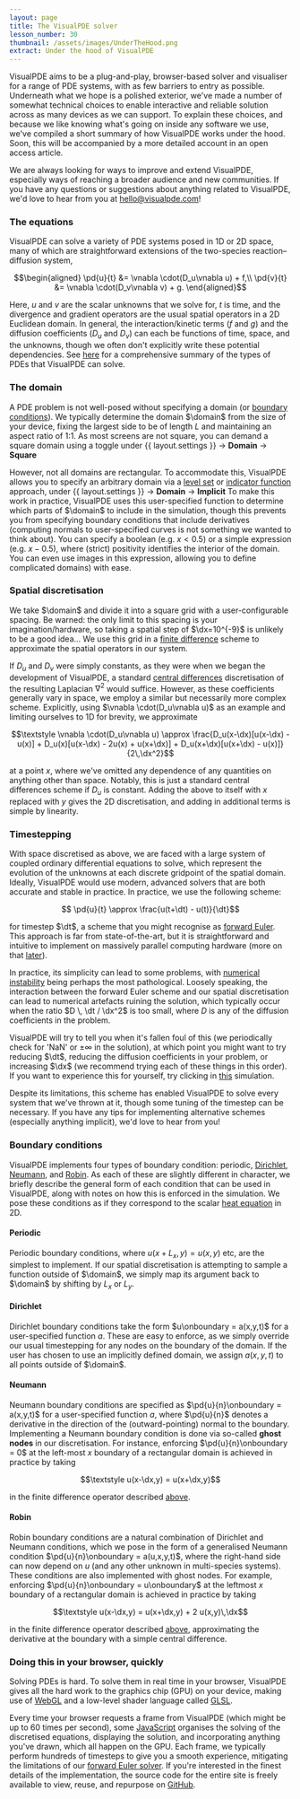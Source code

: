 ```yaml
---
layout: page
title: The VisualPDE solver
lesson_number: 30
thumbnail: /assets/images/UnderTheHood.png
extract: Under the hood of VisualPDE
---
```


VisualPDE aims to be a plug-and-play, browser-based solver and visualiser for a range of PDE systems, with as few barriers to entry as possible. Underneath what we hope is a polished exterior, we've made a number of somewhat technical choices to enable interactive and reliable solution across as many devices as we can support. To explain these choices, and because we like knowing what's going on inside any software we use, we've compiled a short summary of how VisualPDE works under the hood. Soon, this will be accompanied by a more detailed account in an open access article.

We are always looking for ways to improve and extend VisualPDE, especially ways of reaching a broader audience and new communities. If you have any questions or suggestions about anything related to VisualPDE, we'd love to hear from you at [hello@visualpde.com](mailto:hello@visualpde.com)!

### The equations <a id='equations'>
VisualPDE can solve a variety of PDE systems posed in 1D or 2D space, many of which are straightforward extensions of the two-species reaction–diffusion system,

$$\begin{aligned}
    \pd{u}{t} &= \vnabla \cdot(D_u\vnabla u) + f,\\
    \pd{v}{t} &= \vnabla \cdot(D_v\vnabla v) + g.
\end{aligned}$$

Here, $u$ and $v$ are the scalar unknowns that we solve for, $t$ is time, and the divergence and gradient operators are the usual spatial operators in a 2D Euclidean domain. In general, the interaction/kinetic terms ($f$ and $g$) and the diffusion coefficients ($D_u$ and $D_v$) can each be functions of time, space, and the unknowns, though we often don't explicitly write these potential dependencies. See [here](what-can-visualpde-solve) for a comprehensive summary of the types of PDEs that VisualPDE can solve.

### The domain <a id='domain'>
A PDE problem is not well-posed without specifying a domain (or [boundary conditions](#boundary-conditions)). We typically determine the domain $\domain$ from the size of your device, fixing the largest side to be of length $L$ and maintaining an aspect ratio of 1:1. As most screens are not square, you can demand a square domain using a toggle under <span class='click_sequence'>{{ layout.settings }} → **Domain** → **Square**</span>

However, not all domains are rectangular. To accommodate this, VisualPDE allows you to specify an arbitrary domain via a [level set](https://en.wikipedia.org/wiki/Level-set_method) or [indicator function](https://en.wikipedia.org/wiki/Indicator_function) approach, under <span class='click_sequence'>{{ layout.settings }} → **Domain** → **Implicit**</span> To make this work in practice, VisualPDE uses this user-specified function to determine which parts of $\domain$ to include in the simulation, though this prevents you from specifying boundary conditions that include derivatives (computing normals to user-specified curves is not something we wanted to think about). You can specify a boolean (e.g. $x<0.5$) or a simple expression (e.g. $x-0.5$), where (strict) positivity identifies the interior of the domain. You can even use images in this expression, allowing you to define complicated domains) with ease.

### Spatial discretisation <a id='spatial-discretisation'>
We take $\domain$ and divide it into a square grid with a user-configurable spacing. Be warned: the only limit to this spacing is your imagination/hardware, so taking a spatial step of $\dx=10^{-9}$ is unlikely to be a good idea... We use this grid in a [finite difference](https://en.wikipedia.org/wiki/Finite_difference_method) scheme to approximate the spatial operators in our system.

If $D_u$ and $D_v$ were simply constants, as they were when we began the development of VisualPDE, a standard [central differences](https://en.wikipedia.org/wiki/Discrete_Laplace_operator) discretisation of the resulting Laplacian $\nabla^2$ would suffice. However, as these coefficients generally vary in space, we employ a similar but necessarily more complex scheme. Explicitly, using $\vnabla \cdot(D_u\vnabla u)$ as an example and limiting ourselves to 1D for brevity, we approximate

$$\textstyle \vnabla \cdot(D_u\vnabla u) \approx \frac{D_u(x-\dx)[u(x-\dx) - u(x)] + D_u(x)[u(x-\dx) - 2u(x) + u(x+\dx)] + D_u(x+\dx)[u(x+\dx) - u(x)]}{2\,\dx^2}$$

at a point $x$, where we've omitted any dependence of any quantities on anything other than space. Notably, this is just a standard central differences scheme if $D_u$ is constant. Adding the above to itself with $x$ replaced with $y$ gives the 2D discretisation, and adding in additional terms is simple by linearity.

### Timestepping <a id='timestepping'>
With space discretised as above, we are faced with a large system of coupled ordinary differential equations to solve, which represent the evolution of the unknowns at each discrete gridpoint of the spatial domain. Ideally, VisualPDE would use modern, advanced solvers that are both accurate and stable in practice. In practice, we use the following scheme:

$$ \pd{u}{t} \approx \frac{u(t+\dt) - u(t)}{\dt}$$

for timestep $\dt$, a scheme that you might recognise as [forward Euler](https://en.wikipedia.org/wiki/Euler_method). This approach is far from state-of-the-art, but it is straightforward and intuitive to implement on massively parallel computing hardware (more on that [later](#browser)). 

In practice, its simplicity can lead to some problems, with [numerical instability](https://en.wikipedia.org/wiki/Euler_method#Numerical_stability) being perhaps the most pathological. Loosely speaking, the interaction between the forward Euler scheme and our spatial discretisation can lead to numerical artefacts ruining the solution, which typically occur when the ratio $D \, \dt / \dx^2$ is too small, where $D$ is any of the diffusion coefficients in the problem. 

VisualPDE will try to tell you when it's fallen foul of this (we periodically check for 'NaN' or $\pm\infty$ in the solution), at which point you might want to try reducing $\dt$, reducing the diffusion coefficients in your problem, or increasing $\dx$ (we recommend trying each of these things in this order). If you want to experience this for yourself, try clicking in [this](/sim/?preset=unstableHeatEquation) simulation.

Despite its limitations, this scheme has enabled VisualPDE to solve every system that we've thrown at it, though some tuning of the timestep can be necessary. If you have any tips for implementing alternative schemes (especially anything implicit), we'd love to hear from you!

### Boundary conditions <a id='boundary-conditions'>
VisualPDE implements four types of boundary condition: periodic, [Dirichlet](https://en.wikipedia.org/wiki/Dirichlet_boundary_condition), [Neumann](https://en.wikipedia.org/wiki/Neumann_boundary_condition), and [Robin](https://en.wikipedia.org/wiki/Robin_boundary_condition). As each of these are slightly different in character, we briefly describe the general form of each condition that can be used in VisualPDE, along with notes on how this is enforced in the simulation. We pose these conditions as if they correspond to the scalar [heat equation](/_basic-pdes/heat-equation) in 2D.

#### Periodic
Periodic boundary conditions, where $u(x+L_x,y)=u(x,y)$ etc, are the simplest to implement. If our spatial discretisation is attempting to sample a function outside of $\domain$, we simply map its argument back to $\domain$ by shifting by $L_x$ or $L_y$.

#### Dirichlet
Dirichlet boundary conditions take the form $u\onboundary = a(x,y,t)$ for a user-specified function $a$. These are easy to enforce, as we simply override our usual timestepping for any nodes on the boundary of the domain. If the user has chosen to use an implicitly defined domain, we assign $a(x,y,t)$ to all points outside of $\domain$.

#### Neumann
Neumann boundary conditions are specified as $\pd{u}{n}\onboundary = a(x,y,t)$ for a user-specified function $a$, where $\pd{u}{n}$ denotes a derivative in the direction of the (outward-pointing) normal to the boundary. Implementing a Neumann boundary condition is done via so-called **ghost nodes** in our discretisation. For instance, enforcing $\pd{u}{n}\onboundary = 0$ at the left-most $x$ boundary of a rectangular domain is achieved in practice by taking 

$$\textstyle u(x-\dx,y) = u(x+\dx,y)$$ 

in the finite difference operator described [above](#spatial-discretisation).

#### Robin
Robin boundary conditions are a natural combination of Dirichlet and Neumann conditions, which we pose in the form of a generalised Neumann condition $\pd{u}{n}\onboundary = a(u,x,y,t)$, where the right-hand side can now depend on $u$ (and any other unknown in multi-species systems). These conditions are also implemented with ghost nodes. For example, enforcing $\pd{u}{n}\onboundary = u\onboundary$ at the leftmost $x$ boundary of a rectangular domain is achieved in practice by taking 

$$\textstyle u(x-\dx,y) = u(x+\dx,y) + 2 u(x,y)\,\dx$$ 

in the finite difference operator described [above](#spatial-discretisation), approximating the derivative at the boundary with a simple central difference.

### Doing this in your browser, quickly <a id='browser'>
Solving PDEs is hard. To solve them in real time in your browser, VisualPDE gives all the hard work to the graphics chip (GPU) on your device, making use of [WebGL](https://en.wikipedia.org/wiki/WebGL) and a low-level shader language called [GLSL](https://en.wikipedia.org/wiki/OpenGL_Shading_Language).

Every time your browser requests a frame from VisualPDE (which might be up to 60 times per second), some [JavaScript](https://en.wikipedia.org/wiki/JavaScript) organises the solving of the discretised equations, displaying the solution, and incorporating anything you've drawn, which all happen on the GPU. Each frame, we typically perform hundreds of timesteps to give you a smooth experience, mitigating the limitations of our [forward Euler solver](#timestepping). If you're interested in the finest details of the implementation, the source code for the entire site is freely available to view, reuse, and repurpose on [GitHub](https://github.com/Pecnut/visual-pde).